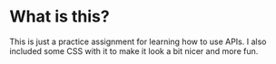 # What is this?

This is just a practice assignment for learning how to use APIs. 
I also included some CSS with it to make it look a bit nicer and more fun.
